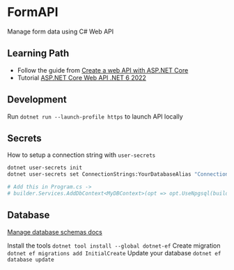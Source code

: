 # FormAPI

Manage form data using C# Web API

## Learning Path

- Follow the guide from [Create a web API with ASP.NET Core](https://learn.microsoft.com/en-us/aspnet/core/tutorials/first-web-api?view=aspnetcore-8.0&tabs=visual-studio-code)
- Tutorial [ASP.NET Core Web API .NET 6 2022](https://www.youtube.com/watch?v=_8nLSsK5NDo&list=PL82C6-O4XrHdiS10BLh23x71ve9mQCln0)

## Development

Run `dotnet run --launch-profile https` to launch API locally

## Secrets

How to setup a connection string with `user-secrets`

``` bash
dotnet user-secrets init
dotnet user-secrets set ConnectionStrings:YourDatabaseAlias "Connection String"

# Add this in Program.cs -> 
# builder.Services.AddDbContext<MyDBContext>(opt => opt.UseNpgsql(builder.Configuration.GetConnectionString("YourDatabaseAlias")));
```
## Database

[Manage database schemas docs](https://learn.microsoft.com/en-us/ef/core/managing-schemas/migrations/?tabs=dotnet-core-cli)

Install the tools
`dotnet tool install --global dotnet-ef`
Create migration
`dotnet ef migrations add InitialCreate`
Update your database
`dotnet ef database update`

